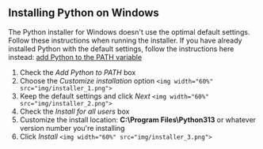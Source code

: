 ## Installing Python on Windows

The Python installer for Windows doesn't use the optimal default settings.
Follow these instructions when running the installer.
If you have already installed Python with the default settings,
follow the instructions here instead: [add Python to the PATH variable](WINSETPATH.md)

1. Check the *Add Python to PATH* box
2. Choose the *Customize installation* option
   `<img width="60%" src="img/installer_1.png">`
3. Keep the default settings and click *Next*
   `<img width="60%" src="img/installer_2.png">`
4. Check the *Install for all users* box
5. Customize the install location: **C:\Program Files\Python313** or whatever version number you're installing
6. Click *Install*
   `<img width="60%" src="img/installer_3.png">`
